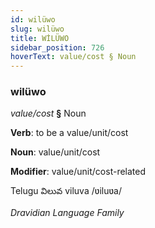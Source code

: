 ```yaml
---
id: wilüwo
slug: wilüwo
title: WİLÜWO
sidebar_position: 726
hoverText: value/cost § Noun
---
```


### wilüwo

*value/cost* **§** Noun

**Verb**: to be a value/unit/cost

**Noun**: value/unit/cost

**Modifier**: value/unit/cost-related

Telugu విలువ viluva /ʋiluʋa/

*Dravidian Language Family*
